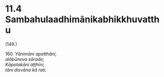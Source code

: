 # 11.4 Sambahulaadhimānikabhikkhuvatthu

(149.)

160\. _Yānimāni apatthāni,_  
_alābūneva sārade;_  
_Kāpotakāni aṭṭhīni,_  
_tāni disvāna kā rati._
